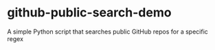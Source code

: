 # github-public-search-demo
A simple Python script that searches public GitHub repos for a specific regex
